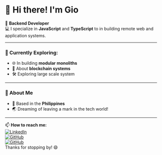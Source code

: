 # 👋 Hi there! I'm **Gio**

🌟 **Backend Developer**  
💻 I specialize in **JavaScript** and **TypeScript** to in building remote web and application systems.  

---

### 🚀 Currently Exploring:
- 🌐 In building **modular monoliths**
- 🔐 About **blockchain systems**
- 🛠️ Exploring large scale system

---

### 🌴 About Me
- 📍 Based in the **Philippines**
- 🌏 Dreaming of leaving a mark in the tech world!

---

📫 **How to reach me:**  
[![LinkedIn](https://img.shields.io/badge/LinkedIn-blue?style=flat&logo=linkedin)](https://www.linkedin.com/in/kenneth-belardo-5b9627313)  
[![GitHub](https://img.shields.io/badge/GitHub-black?style=flat&logo=github)](https://github.com/kntgio-z)  
[![GitHub](https://img.shields.io/badge/Discord-purple?style=flat&logo=discord)](https://github.com/kntgio-z)  
Thanks for stopping by! 😄
